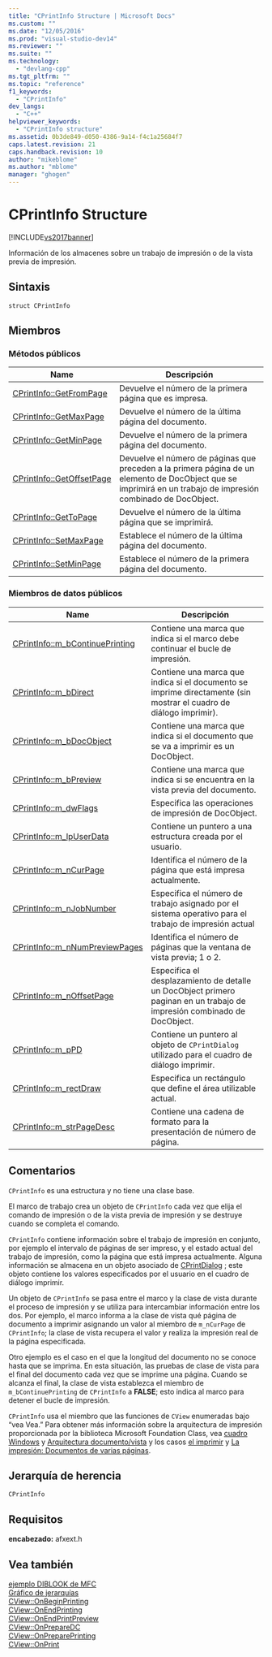 ```yaml
---
title: "CPrintInfo Structure | Microsoft Docs"
ms.custom: ""
ms.date: "12/05/2016"
ms.prod: "visual-studio-dev14"
ms.reviewer: ""
ms.suite: ""
ms.technology: 
  - "devlang-cpp"
ms.tgt_pltfrm: ""
ms.topic: "reference"
f1_keywords: 
  - "CPrintInfo"
dev_langs: 
  - "C++"
helpviewer_keywords: 
  - "CPrintInfo structure"
ms.assetid: 0b3de849-d050-4386-9a14-f4c1a25684f7
caps.latest.revision: 21
caps.handback.revision: 10
author: "mikeblome"
ms.author: "mblome"
manager: "ghogen"
---
```

# CPrintInfo Structure
[!INCLUDE[vs2017banner](../../assembler/inline/includes/vs2017banner.md)]

Información de los almacenes sobre un trabajo de impresión o de la vista previa de impresión.  
  
## Sintaxis  
  
```  
struct CPrintInfo  
```  
  
## Miembros  
  
### Métodos públicos  
  
|Name|Descripción|  
|----------|-----------------|  
|[CPrintInfo::GetFromPage](../Topic/CPrintInfo::GetFromPage.md)|Devuelve el número de la primera página que es impresa.|  
|[CPrintInfo::GetMaxPage](../Topic/CPrintInfo::GetMaxPage.md)|Devuelve el número de la última página del documento.|  
|[CPrintInfo::GetMinPage](../Topic/CPrintInfo::GetMinPage.md)|Devuelve el número de la primera página del documento.|  
|[CPrintInfo::GetOffsetPage](../Topic/CPrintInfo::GetOffsetPage.md)|Devuelve el número de páginas que preceden a la primera página de un elemento de DocObject que se imprimirá en un trabajo de impresión combinado de DocObject.|  
|[CPrintInfo::GetToPage](../Topic/CPrintInfo::GetToPage.md)|Devuelve el número de la última página que se imprimirá.|  
|[CPrintInfo::SetMaxPage](../Topic/CPrintInfo::SetMaxPage.md)|Establece el número de la última página del documento.|  
|[CPrintInfo::SetMinPage](../Topic/CPrintInfo::SetMinPage.md)|Establece el número de la primera página del documento.|  
  
### Miembros de datos públicos  
  
|Name|Descripción|  
|----------|-----------------|  
|[CPrintInfo::m\_bContinuePrinting](../Topic/CPrintInfo::m_bContinuePrinting.md)|Contiene una marca que indica si el marco debe continuar el bucle de impresión.|  
|[CPrintInfo::m\_bDirect](../Topic/CPrintInfo::m_bDirect.md)|Contiene una marca que indica si el documento se imprime directamente \(sin mostrar el cuadro de diálogo imprimir\).|  
|[CPrintInfo::m\_bDocObject](../Topic/CPrintInfo::m_bDocObject.md)|Contiene una marca que indica si el documento que se va a imprimir es un DocObject.|  
|[CPrintInfo::m\_bPreview](../Topic/CPrintInfo::m_bPreview.md)|Contiene una marca que indica si se encuentra en la vista previa del documento.|  
|[CPrintInfo::m\_dwFlags](../Topic/CPrintInfo::m_dwFlags.md)|Especifica las operaciones de impresión de DocObject.|  
|[CPrintInfo::m\_lpUserData](../Topic/CPrintInfo::m_lpUserData.md)|Contiene un puntero a una estructura creada por el usuario.|  
|[CPrintInfo::m\_nCurPage](../Topic/CPrintInfo::m_nCurPage.md)|Identifica el número de la página que está impresa actualmente.|  
|[CPrintInfo::m\_nJobNumber](../Topic/CPrintInfo::m_nJobNumber.md)|Especifica el número de trabajo asignado por el sistema operativo para el trabajo de impresión actual|  
|[CPrintInfo::m\_nNumPreviewPages](../Topic/CPrintInfo::m_nNumPreviewPages.md)|Identifica el número de páginas que la ventana de vista previa; 1 o 2.|  
|[CPrintInfo::m\_nOffsetPage](../Topic/CPrintInfo::m_nOffsetPage.md)|Especifica el desplazamiento de detalle un DocObject primero paginan en un trabajo de impresión combinado de DocObject.|  
|[CPrintInfo::m\_pPD](../Topic/CPrintInfo::m_pPD.md)|Contiene un puntero al objeto de `CPrintDialog` utilizado para el cuadro de diálogo imprimir.|  
|[CPrintInfo::m\_rectDraw](../Topic/CPrintInfo::m_rectDraw.md)|Especifica un rectángulo que define el área utilizable actual.|  
|[CPrintInfo::m\_strPageDesc](../Topic/CPrintInfo::m_strPageDesc.md)|Contiene una cadena de formato para la presentación de número de página.|  
  
## Comentarios  
 `CPrintInfo` es una estructura y no tiene una clase base.  
  
 El marco de trabajo crea un objeto de `CPrintInfo` cada vez que elija el comando de impresión o de la vista previa de impresión y se destruye cuando se completa el comando.  
  
 `CPrintInfo` contiene información sobre el trabajo de impresión en conjunto, por ejemplo el intervalo de páginas de ser impreso, y el estado actual del trabajo de impresión, como la página que está impresa actualmente.  Alguna información se almacena en un objeto asociado de [CPrintDialog](../../mfc/reference/cprintdialog-class.md) ; este objeto contiene los valores especificados por el usuario en el cuadro de diálogo imprimir.  
  
 Un objeto de `CPrintInfo` se pasa entre el marco y la clase de vista durante el proceso de impresión y se utiliza para intercambiar información entre los dos.  Por ejemplo, el marco informa a la clase de vista qué página de documento a imprimir asignando un valor al miembro de `m_nCurPage` de `CPrintInfo`; la clase de vista recupera el valor y realiza la impresión real de la página especificada.  
  
 Otro ejemplo es el caso en el que la longitud del documento no se conoce hasta que se imprima.  En esta situación, las pruebas de clase de vista para el final del documento cada vez que se imprime una página.  Cuando se alcanza el final, la clase de vista establezca el miembro de `m_bContinuePrinting` de `CPrintInfo` a **FALSE**; esto indica al marco para detener el bucle de impresión.  
  
 `CPrintInfo` usa el miembro que las funciones de `CView` enumeradas bajo “vea Vea.” Para obtener más información sobre la arquitectura de impresión proporcionada por la biblioteca Microsoft Foundation Class, vea [cuadro Windows](../../mfc/frame-windows.md) y [Arquitectura documento\/vista](../../mfc/document-view-architecture.md) y los casos [el imprimir](../../mfc/printing.md) y [La impresión: Documentos de varias páginas](../../mfc/multipage-documents.md).  
  
## Jerarquía de herencia  
 `CPrintInfo`  
  
## Requisitos  
 **encabezado:** afxext.h  
  
## Vea también  
 [ejemplo DIBLOOK de MFC](../../top/visual-cpp-samples.md)   
 [Gráfico de jerarquías](../../mfc/hierarchy-chart.md)   
 [CView::OnBeginPrinting](../Topic/CView::OnBeginPrinting.md)   
 [CView::OnEndPrinting](../Topic/CView::OnEndPrinting.md)   
 [CView::OnEndPrintPreview](../Topic/CView::OnEndPrintPreview.md)   
 [CView::OnPrepareDC](../Topic/CView::OnPrepareDC.md)   
 [CView::OnPreparePrinting](../Topic/CView::OnPreparePrinting.md)   
 [CView::OnPrint](../Topic/CView::OnPrint.md)